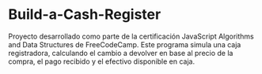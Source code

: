 # Build-a-Cash-Register
Proyecto desarrollado como parte de la certificación JavaScript Algorithms and Data Structures de FreeCodeCamp. Este programa simula una caja registradora, calculando el cambio a devolver en base al precio de la compra, el pago recibido y el efectivo disponible en caja.
